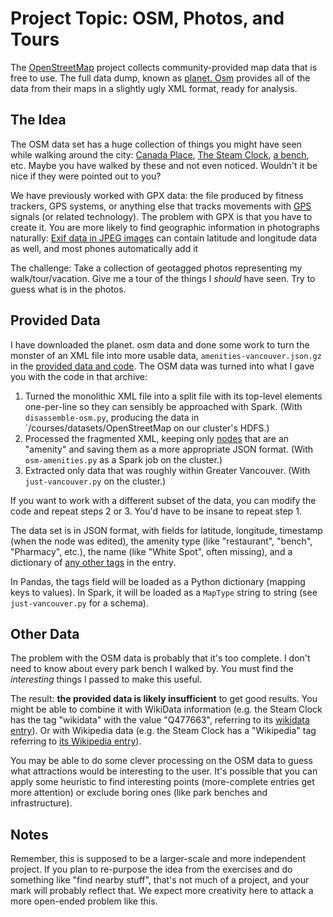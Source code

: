 # Project Topic: OSM, Photos, and Tours

The [OpenStreetMap](https://www.openstreetmap.org/) project collects community-provided map data that is free to use. The full data dump, known as [planet. Osm](https://wiki.openstreetmap.org/wiki/Downloading_data) provides all of the data from their maps in a slightly ugly XML format, ready for analysis.

## The Idea

The OSM data set has a huge collection of things you might have seen while walking around the city: [Canada Place](https://www.openstreetmap.org/way/223635729), [The Steam Clock](https://www.openstreetmap.org/node/703754423), [a bench](https://www.openstreetmap.org/node/3789883495), etc. Maybe you have walked by these and not even noticed. Wouldn't it be nice if they were pointed out to you?

We have previously worked with GPX data: the file produced by fitness trackers, GPS systems, or anything else that tracks movements with [GPS](https://en.wikipedia.org/wiki/Global_Positioning_System) signals (or related technology). The problem with GPX is that you have to create it. You are more likely to find geographic information in photographs naturally: [Exif data in JPEG images](https://en.wikipedia.org/wiki/Exif) can contain latitude and longitude data as well, and most phones automatically add it

The challenge:
Take a collection of geotagged photos representing my walk/tour/vacation.
Give me a tour of the things I *should* have seen.
Try to guess what is in the photos.

## Provided Data

I have downloaded the planet. osm data and done some work to turn the monster of an XML file into more usable data, `amenities-vancouver.json.gz` in the [provided data and code](https://coursys.sfu.ca/2022sp-cmpt-353-d1/pages/ProjectTourData). The OSM data was turned into what I gave you with the code in that archive:

1. Turned the monolithic XML file into a split file with its top-level elements one-per-line so they can sensibly be approached with Spark. (With `disassemble-osm.py`, producing the data in `/courses/datasets/OpenStreetMap on our cluster's HDFS.)
2. Processed the fragmented XML, keeping only [nodes](https://wiki.openstreetmap.org/wiki/OSM_XML) that are an "amenity" and saving them as a more appropriate JSON format. (With `osm-amenities.py` as a Spark job on the cluster.)
3. Extracted only data that was roughly within Greater Vancouver. (With `just-vancouver.py` on the cluster.)

If you want to work with a different subset of the data, you can modify the code and repeat steps 2 or 3. You'd have to be insane to repeat step 1.

The data set is in JSON format, with fields for latitude, longitude, timestamp (when the node was edited), the amenity type (like "restaurant", "bench", "Pharmacy", etc.), the name (like "White Spot", often missing), and a dictionary of [any other tags](https://wiki.openstreetmap.org/wiki/Tags) in the entry.

In Pandas, the tags field will be loaded as a Python dictionary (mapping keys to values). In Spark, it will be loaded as a `MapType` string to string (see `just-vancouver.py` for a schema).

## Other Data

The problem with the OSM data is probably that it's too complete. I don't need to know about every park bench I walked by. You must find the *interesting* things I passed to make this useful.

The result: **the provided data is likely insufficient** to get good results. You might be able to combine it with WikiData information (e.g. the Steam Clock has the tag "wikidata" with the value "Q477663", referring to its [wikidata entry](https://www.wikidata.org/wiki/Q477663)). Or with Wikipedia data (e.g. the Steam Clock has a "Wikipedia" tag referring to [its Wikipedia entry](https://en.wikipedia.org/wiki/en:Steam%20clock?uselang=en#Gastown_steam_clock)).

You may be able to do some clever processing on the OSM data to guess what attractions would be interesting to the user. It's possible that you can apply some heuristic to find interesting points (more-complete entries get more attention) or exclude boring ones (like park benches and infrastructure).

## Notes

Remember, this is supposed to be a larger-scale and more independent project. If you plan to re-purpose the idea from the exercises and do something like "find nearby stuff", that's not much of a project, and your mark will probably reflect that. We expect more creativity here to attack a more open-ended problem like this.
